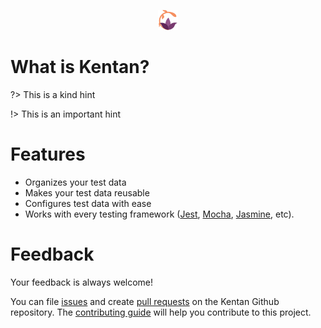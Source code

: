 <p align="center">
  <img src="./assets/logo.png" alt="water lily">
</p>

# What is Kentan?

?> This is a kind hint

!> This is an important hint

# Features

- Organizes your test data
- Makes your test data reusable
- Configures test data with ease
- Works with every testing framework ([Jest](https://jestjs.io/), [Mocha](https://mochajs.org/), [Jasmine](https://jasmine.github.io/), etc).

# Feedback

Your feedback is always welcome!

You can file [issues](https://github.com/kentan-official/kentan/issues) and create [pull requests](https://github.com/kentan-official/kentan/pulls) on the Kentan Github repository. The [contributing guide](https://github.com/kentan-official/kentan/blob/master/CONTRIBUTING.md) will help you contribute to this project.
